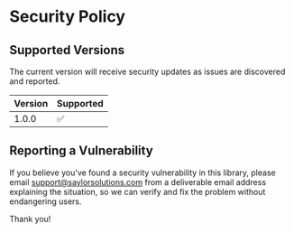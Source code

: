 # Security Policy

## Supported Versions

The current version will receive security updates as issues are discovered and reported.

| Version | Supported          |
| ------- | ------------------ |
| 1.0.0   | :white_check_mark: |

## Reporting a Vulnerability

If you believe you've found a security vulnerability in this library, please email
support@saylorsolutions.com from a deliverable email address explaining the situation,
so we can verify and fix the problem without endangering users.

Thank you!

